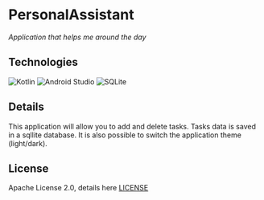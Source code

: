 # PersonalAssistant
_Application that helps me around the day_

## Technologies
![Kotlin](https://img.shields.io/badge/kotlin-%237F52FF.svg?style=for-the-badge&logo=kotlin&logoColor=white)
![Android Studio](https://img.shields.io/badge/Android%20Studio-3DDC84.svg?style=for-the-badge&logo=android-studio&logoColor=white)
![SQLite](https://img.shields.io/badge/sqlite-%2307405e.svg?style=for-the-badge&logo=sqlite&logoColor=white)

## Details
This application will allow you to add and delete tasks.
Tasks data is saved in a sqllite database.
It is also possible to switch the application theme (light/dark).

## License
Apache License 2.0, details here [LICENSE](LICENSE)